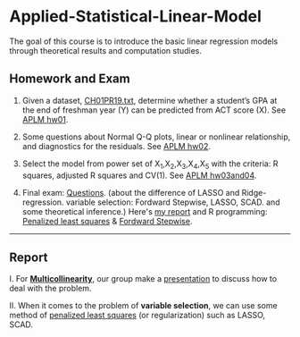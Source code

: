 # Applied-Statistical-Linear-Model

The goal of this course is to introduce the basic linear regression models through theoretical
results and computation studies.

## Homework and Exam

1.  Given a dataset, [CH01PR19.txt](https://github.com/oicjacky/Applied-Statistical-Linear-Model/blob/master/APLM%20hw01/CH01PR19.txt), 
determine whether a student’s GPA at the end of freshman year (Y) can be predicted from ACT score (X). See [APLM hw01](https://github.com/oicjacky/Applied-Statistical-Linear-Model/blob/master/APLM%20hw01/APLM-hw01.pdf).

2.  Some questions about Normal Q-Q plots, linear or nonlinear relationship, and diagnostics for the residuals. See [APLM hw02](https://github.com/oicjacky/Applied-Statistical-Linear-Model/blob/master/APLM%20hw02/APLM-hw02.pdf).

3.  Select the model from power set of X<sub>1</sub>,X<sub>2</sub>,X<sub>3</sub>,X<sub>4</sub>,X<sub>5</sub> with the criteria: R squares,
adjusted R squares and CV(1). See [APLM hw03and04](https://github.com/oicjacky/Applied-Statistical-Linear-Model/blob/master/APLM%20hw03/APLM-hw03and04.pdf).

4. Final exam: [Questions](https://github.com/oicjacky/Applied-Statistical-Linear-Model/blob/master/APLM%20final/Final.pdf). (about the difference of LASSO and Ridge-regression. variable selection: Fordward Stepwise, LASSO, SCAD. and some theoretical inference.) Here's [my report](https://github.com/oicjacky/Applied-Statistical-Linear-Model/blob/master/APLM%20final/APLM%20final.pdf) and R programming:
[Penalized least squares](https://github.com/oicjacky/Applied-Statistical-Linear-Model/blob/master/APLM%20final/APLM%20final.R) & [Fordward Stepwise](https://github.com/oicjacky/Applied-Statistical-Linear-Model/blob/master/APLM%20final/Stepwise%20regression.R).

---

## Report 

I. For [**Multicollinearity**](https://github.com/oicjacky/Applied-Statistical-Linear-Model/blob/master/report/Collinearity/lecture-17.pdf), our group make a [presentation](https://github.com/oicjacky/Applied-Statistical-Linear-Model/blob/master/report/Collinearity/report1219(%E4%BF%AE).pdf) to discuss how to deal with the problem.   

II. When it comes to the problem of **variable selection**, we can use some method of [penalized least squares](https://github.com/oicjacky/Applied-Statistical-Linear-Model/blob/master/report/Lasso%20and%20SCAD/Lasso_SCAD.pdf) (or regularization) such as LASSO, SCAD.  
